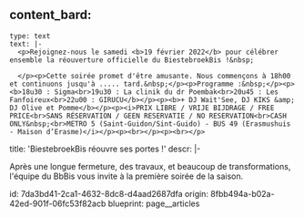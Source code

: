 content_bard:
  -
    type: text
    text: |-
      <p>Rejoignez-nous le samedi <b>19 février 2022</b> pour célébrer ensemble la réouverture officielle du BiestebroekBis !&nbsp;

      </p><p>Cette soirée promet d'être amusante. Nous commençons à 18h00 et continuons jusqu'à ..... tard.&nbsp;</p><p>Programme :&nbsp;</p><p><b>18u30 : Sigma<br>19u30 : La clinik du dr Poembak<br>20u45 : Les Fanfoireux<br>22u00 : GIRUCU</b></p><p><b>+ DJ Wait'See, DJ KIKS &amp; DJ Olive et Pomme</b></p><p><i>PRIX LIBRE / VRIJE BIJDRAGE / FREE PRICE<br>SANS RÉSERVATION / GEEN RESERVATIE / NO RESERVATION<br>CASH ONLY&nbsp;<br>METRO 5 (Saint-Guidon/Sint-Guido) - BUS 49 (Erasmushuis - Maison d’Erasme)</i></p><p><br></p><p><br></p>
title: 'BiestebroekBis réouvre ses portes !'
descr: |-
  <p>Après une longue fermeture, des travaux, et beaucoup de transformations, l'équipe du BbBis vous invite à la première soirée de la saison.
  </p>
id: 7da3bd41-2ca1-4632-8dc8-d4aad2687dfa
origin: 8fbb494a-b02a-42ed-901f-06fc53f82acb
blueprint: page__articles
